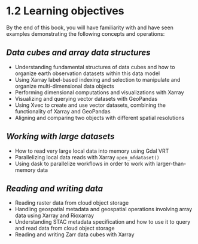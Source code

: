 # 1.2 Learning objectives
By the end of this book, you will have familiarity with and have seen examples demonstrating the following concepts and operations: 

## *Data cubes and array data structures*
- Understanding fundamental structures of data cubes and how to organize earth observation datasets within this data model
- Using Xarray label-based indexing and selection to manipulate and organize multi-dimensional data objects
- Performing dimensional computations and visualizations with Xarray
- Visualizing and querying vector datasets with GeoPandas
- Using Xvec to create and use vector datasets, combining the functionality of Xarray and GeoPandas 
- Aligning and comparing two objects with different spatial resolutions

## *Working with large datasets*
- How to read very large local data into memory using Gdal VRT 
- Parallelizing local data reads with Xarray `open_mfdataset()`
- Using dask to parallelize workflows in order to work with larger-than-memory data

## *Reading and writing data*
- Reading raster data from cloud object storage
- Handling geospatial metadata and geospatial operations involving array data using Xarray and Rioxarray
- Understanding STAC metadata specification and how to use it to query and read data from cloud object storage
- Reading and writing Zarr data cubes with Xarray

